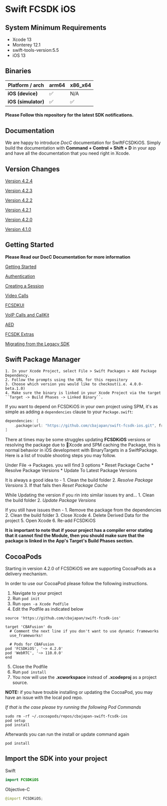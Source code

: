 # Swift FCSDK iOS

## System Minimum Requirements ##
* Xcode 13
* Monterey 12.1
* swift-tools-version:5.5
* iOS 13

## Binaries
| **Platform / arch** | arm64  | x86_x64 |
|---------------------|--------|---------|
| **iOS (device)**    |   ✅   |   N/A   |
| **iOS (simulator)** |   ✅   |    ✅   |


#### Please Follow this repository for the latest SDK notifications.


## Documentation

We are happy to introduce *DocC* documentation for SwiftFCSDKiOS. Simply build the documentation with **Command + Control + Shift + D** in your app and have all the documentation that you need right in Xcode.

## Version Changes
[Version 4.2.4 ](https://github.com/cbajapan/swift-fcsdk-ios/blob/main/Sources/SwiftFCSDKiOS/SwiftFCSDKiOS.docc/Version-4.2.4.md 'Version 4.2.4')

[Version 4.2.3 ](https://github.com/cbajapan/swift-fcsdk-ios/blob/main/Sources/SwiftFCSDKiOS/SwiftFCSDKiOS.docc/Version-4.2.3.md 'Version 4.2.3')

[Version 4.2.2 ](https://github.com/cbajapan/swift-fcsdk-ios/blob/main/Sources/SwiftFCSDKiOS/SwiftFCSDKiOS.docc/Version-4.2.2.md 'Version 4.2.2')

[Version 4.2.1 ](https://github.com/cbajapan/swift-fcsdk-ios/blob/main/Sources/SwiftFCSDKiOS/SwiftFCSDKiOS.docc/Version-4.2.1.md 'Version 4.2.1')

[Version 4.2.0 ](https://github.com/cbajapan/swift-fcsdk-ios/blob/main/Sources/SwiftFCSDKiOS/SwiftFCSDKiOS.docc/Version-4.2.0.md 'Version 4.2.0')

[Version 4.1.0 ](https://github.com/cbajapan/swift-fcsdk-ios/blob/main/Sources/SwiftFCSDKiOS/SwiftFCSDKiOS.docc/Version-4.1.0.md 'Version 4.1.0')

## Getting Started
**Please Read our DocC Documentation for more information**

[Getting Started](https://github.com/cbajapan/fcsdk-ios/blob/main/Sources/SwiftFCSDKiOS/SwiftFCSDKiOS.docc/GettingStarted.md 'Getting Started')

[Authentication](https://github.com/cbajapan/fcsdk-ios/blob/main/Sources/SwiftFCSDKiOS/SwiftFCSDKiOS.docc/Authentication.md 'Authentication')

[Creating a Session](https://github.com/cbajapan/fcsdk-ios/blob/main/Sources/SwiftFCSDKiOS/SwiftFCSDKiOS.docc/CreatingSession.md 'Creating Session')

[Video Calls](https://github.com/cbajapan/fcsdk-ios/blob/main/Sources/SwiftFCSDKiOS/SwiftFCSDKiOS.docc/VideoCalls.md 'Video Calls')

[FCSDKUI](https://github.com/cbajapan/fcsdk-ios/blob/main/Sources/SwiftFCSDKiOS/SwiftFCSDKiOS.docc/FCSDKUI.md 'FCSDK UI')

[VoIP Calls and CallKit](https://github.com/cbajapan/fcsdk-ios/blob/main/Sources/SwiftFCSDKiOS/SwiftFCSDKiOS.docc/VoIPCallsAndCallKit.md 'VoIP Calls And CallKit')

[AED](https://github.com/cbajapan/fcsdk-ios/blob/main/Sources/SwiftFCSDKiOS/SwiftFCSDKiOS.docc/AED.md 'AED Article')

[FCSDK Extras](https://github.com/cbajapan/fcsdk-ios/blob/main/Sources/SwiftFCSDKiOS/SwiftFCSDKiOS.docc/FCSDKExtras.md 'FCSDK Extras')

[Migrating from the Legacy SDK](https://github.com/cbajapan/fcsdk-ios/blob/main/Sources/SwiftFCSDKiOS/SwiftFCSDKiOS.docc/MigratingFromLegacySDK.md 'Learn Markdown')

## Swift Package Manager ##

    1. In your Xcode Project, select File > Swift Packages > Add Package Dependency.
    2. Follow the prompts using the URL for this repository
    3. Choose which version you would like to checkout(i.e. 4.0.0-beta.1.0)
    4. Make sure the binary is linked in your Xcode Project via the target ``Target -> Build Phases -> Linked Binary``.

 If you want to depend on FCSDKiOS in your own project using SPM, it's as simple as adding a `dependencies` clause to your `Package.swift`:


```swift
dependencies: [
    .package(url: "https://github.com/cbajapan/swift-fcsdk-ios.git", from: "4.0.0")
]
```

There at times may be some struggles updating **FCSDKiOS** versions or resolving the package due to Xcode and SPM caching the Package, this is normal behavior in iOS development with BinaryTargets in a SwiftPackage. Here is a list of trouble shooting steps you may follow.

Under File -> Packages. you will find 3 options
    * Reset Package Cache
    * Resolve Package Versions
    * Update To Latest Package Versions
    
It is always a good idea to -
    1. Clean the build folder
    2. *Resolve Package Versions*
    3. If that fails then *Reset Package Cache*

While Updating the version if you rin into similar issues try and...
    1. Clean the build folder
    2. *Update Package Versions*
    
If you still have issues then -
    1. Remove the package from the dependencies
    2. Clean the build folder
    3. Close Xcode
    4. Delete Derived Data for the project
    5. Open Xcode
    6. Re-add FCSDKiOS
    
**It is important to note that if yoour project has a compiler error stating that it cannot find the Module, then you should make sure that the package is linked in the App's Target's Build Phases section.**


## CocoaPods ##

Starting in version 4.2.0 of FCSDKiOS we are supporting CocoaPods as a delivery mechanism.

In order to use our CocoaPod please follow the following instructions.

1. Navigate to your project 
2. Run `pod init`
3. Run `open -a Xcode Podfile`
4. Edit the Podfile as indicated below

```
source 'https://github.com/cbajapan/swift-fcsdk-ios'

target 'CBAFusion' do
  # Comment the next line if you don't want to use dynamic frameworks
  use_frameworks!

  # Pods for CBAFusion
pod 'FCSDKiOS', '~> 4.2.0'
pod 'WebRTC', '~> 110.0.0'
end
```
5. Close the Podfile
6. Run `pod install`
7. You now will use the **.xcworkspace** instead of **.xcodeproj** as a project source.

**NOTE:** if you have trouble installing or updating the CocoaPod, you may have an issue with the local pod repo.

*If that is the case please try running the following Pod Commands*

```
sudo rm -rf ~/.cocoapods/repos/cbajapan-swift-fcsdk-ios
pod setup
pod install
```

Afterwards you can run the install or update command again

```
pod install
```

## Import the SDK into your project ##
Swift
```swift
import FCSDKiOS
````
Objective-C
```swift
@import FCSDKiOS;
```
